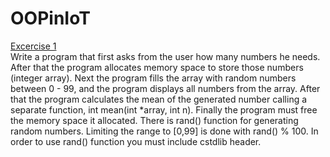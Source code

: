 # OOPinIoT

[Excercise 1](https://github.com/evgmesh/OOPinIoT/blob/master/Assignment01.cpp)<br>
Write a program that first asks from the user how many numbers he needs. After that the program allocates memory space to store those numbers (integer array). 
Next the program fills the array with random numbers between 0 - 99, and the program displays all numbers from the array. 
After that the program calculates the mean of the generated number calling a separate function, int mean(int *array, int n). 
Finally the program must free the memory space it allocated.
There is rand() function for generating random numbers. 
Limiting the range to [0,99] is done with rand() % 100. In order to use rand() function you must include cstdlib header.
